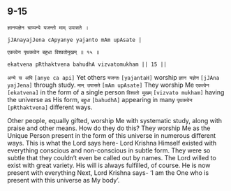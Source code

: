 ## 9-15


```shloka-sa
ज्ञानयज्ञेन चाप्यन्ये यजन्तो माम् उपासते ।
```
```shloka-sa-hk
jJAnayajJena cApyanye yajanto mAm upAsate |
```
```shloka-sa
एकत्वेन पृथक्त्वेन बहुधा विश्वतोमुखम् ॥ १५ ॥
```
```shloka-sa-hk
ekatvena pRthaktvena bahudhA vizvatomukham || 15 ||
```

`अन्ये च अपि` `[anye ca api]` Yet others `यजन्तः` `[yajantaH]` worship `ज्ञान यज्ञेन` `[jJAna yajJena]` through study. `माम् उपासते` `[mAm upAsate]` They worship Me `एकत्वेन` `[ekatvena]` in the form of a single person `विश्वतो मुखम्` `[vizvato mukham]` having the universe as His form, `बहुधा` `[bahudhA]` appearing in many `पृथक्त्वेन` `[pRthaktvena]` different ways.

Other people, equally gifted, worship Me with systematic study, along with praise and other means. How do they do this? They worship Me as the Unique Person present in the form of this universe in numerous different ways. 
This is what the Lord says here- Lord Krishna Himself existed with everything conscious and non-conscious in subtle form. They were so subtle that they couldn’t even be called out by names. The Lord willed to exist with great variety. His will is always fulfilled, of course. 
He is now present with everything 
Next, Lord Krishna says- ‘I am the One who is present with this universe as My body’.

